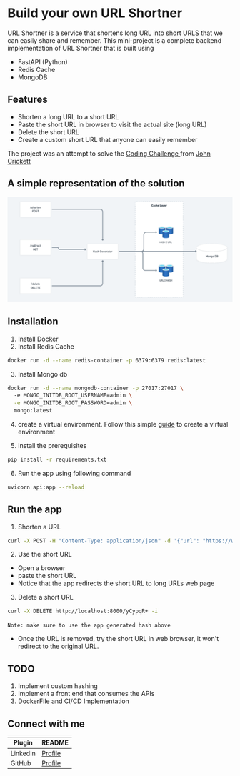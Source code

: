 # Build your own URL Shortner

URL Shortner is a service that shortens long URL into short URLS that we can easily share and remember. This mini-project is a complete backend implementation of URL Shortner that is built using

- FastAPI (Python)
- Redis Cache
- MongoDB

## Features
- Shorten a long URL to a short URL
- Paste the short URL in browser to visit the actual site (long URL)
- Delete the short URL
- Create a custom short URL that anyone can easily remember


The project was an attempt to solve the [Coding Challenge ](https://codingchallenges.fyi/challenges/challenge-url-shortener/) from [John Crickett](https://www.linkedin.com/in/johncrickett/)

## A simple representation of the solution

![ALT TEXT](./arch.png)


## Installation

1. Install Docker
2. Install Redis Cache
 ```sh
docker run -d --name redis-container -p 6379:6379 redis:latest 
```
3. Install Mongo db
```sh
docker run -d --name mongodb-container -p 27017:27017 \       
  -e MONGO_INITDB_ROOT_USERNAME=admin \
  -e MONGO_INITDB_ROOT_PASSWORD=admin \
  mongo:latest
```
4. create a virtual environment. Follow this simple [guide](https://medium.com/datacat/a-simple-guide-to-creating-a-virtual-environment-in-python-for-windows-and-mac-1079f40be518) to create a virtual environment

5. install the prerequisites
```sh
pip install -r requirements.txt
```

6. Run the app using following command
```sh
uvicorn api:app --reload
```
## Run the app

1. Shorten a URL

```sh
curl -X POST -H "Content-Type: application/json" -d '{"url": "https://www.example.com"}' http://localhost:8000/shorten
```
2. Use the short URL
- Open a browser
- paste the short URL
- Notice that the app redirects the short URL to long URLs web page

3. Delete a short URL
```sh
curl -X DELETE http://localhost:8000/yCypqR+ -i
```
`Note: make sure to use the app generated hash above`
- Once the URL is removed, try the short URL in web browser, it won't redirect to the original URL.

## TODO
1. Implement custom hashing
2. Implement a front end that consumes the APIs
3. DockerFile and CI/CD Implementation 



## Connect with me

| Plugin | README |
| ------ | ------ |
| LinkedIn | [Profile](https://www.linkedin.com/in/arjunvv/) |
| GitHub | [Profile](https://github.com/vishyarjun) |

